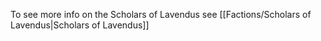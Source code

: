 To see more info on the Scholars of Lavendus see [[Factions/Scholars of Lavendus|Scholars of Lavendus]]